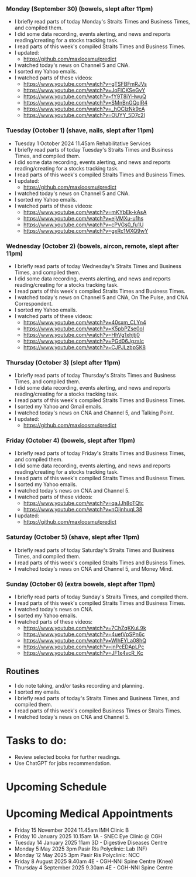 ### Monday (September 30) (bowels, slept after 11pm)
- I briefly read parts of today Monday's Straits Times and Business Times, and compiled them.
- I did some data recording, events alerting, and news and reports reading/creating for a stocks tracking task.
- I read parts of this week's compiled Straits Times and Business Times.
- I updated:
    - https://github.com/maxloosmu/predict
- I watched today's news on Channel 5 and CNA.
- I sorted my Yahoo emails.
- I watched parts of these videos:
    - https://www.youtube.com/watch?v=gTSFBFmRJVs
    - https://www.youtube.com/watch?v=JoFICKSeGvY
    - https://www.youtube.com/watch?v=fY9T8iYHwuQ
    - https://www.youtube.com/watch?v=SMnBnGQqlR4
    - https://www.youtube.com/watch?v=_hOCIzNk9cA
    - https://www.youtube.com/watch?v=OUYY_5D7c2I

### Tuesday (October 1) (shave, nails, slept after 11pm)
- Tuesday 1 October 2024 11.45am Rehabilitative Services
- I briefly read parts of today Tuesday's Straits Times and Business Times, and compiled them.
- I did some data recording, events alerting, and news and reports reading/creating for a stocks tracking task.
- I read parts of this week's compiled Straits Times and Business Times.
- I updated:
    - https://github.com/maxloosmu/predict
- I watched today's news on Channel 5 and CNA.
- I sorted my Yahoo emails.
- I watched parts of these videos:
    - https://www.youtube.com/watch?v=mKYbEk-kAsA
    - https://www.youtube.com/watch?v=ejVMXu-u1hs
    - https://www.youtube.com/watch?v=cPVGs0_fu1U
    - https://www.youtube.com/watch?v=gxRc1MXQ9wY

### Wednesday (October 2) (bowels, aircon, remote, slept after 11pm)
- I briefly read parts of today Wednesday's Straits Times and Business Times, and compiled them.
- I did some data recording, events alerting, and news and reports reading/creating for a stocks tracking task.
- I read parts of this week's compiled Straits Times and Business Times.
- I watched today's news on Channel 5 and CNA, On The Pulse, and CNA Correspondent.
- I sorted my Yahoo emails.
- I watched parts of these videos:
    - https://www.youtube.com/watch?v=40sxm_CLYn4
    - https://www.youtube.com/watch?v=K5pbPZse0oI
    - https://www.youtube.com/watch?v=HhVg1xhjtj0
    - https://www.youtube.com/watch?v=PGd06JgzsIc
    - https://www.youtube.com/watch?v=CJPJLzbpSK8

### Thursday (October 3) (slept after 11pm)
- I briefly read parts of today Thursday's Straits Times and Business Times, and compiled them.
- I did some data recording, events alerting, and news and reports reading/creating for a stocks tracking task.
- I read parts of this week's compiled Straits Times and Business Times.
- I sorted my Yahoo and Gmail emails.
- I watched today's news on CNA and Channel 5, and Talking Point.
- I updated:
    - https://github.com/maxloosmu/predict

### Friday (October 4) (bowels, slept after 11pm)
- I briefly read parts of today Friday's Straits Times and Business Times, and compiled them.
- I did some data recording, events alerting, and news and reports reading/creating for a stocks tracking task.
- I read parts of this week's compiled Straits Times and Business Times.
- I sorted my Yahoo emails.
- I watched today's news on CNA and Channel 5.
- I watched parts of these videos:
    - https://www.youtube.com/watch?v=qaJJh8oTQtc
    - https://www.youtube.com/watch?v=nOijnhuqL38
- I updated:
    - https://github.com/maxloosmu/predict

### Saturday (October 5) (shave, slept after 11pm)
- I briefly read parts of today Saturday's Straits Times and Business Times, and compiled them.
- I read parts of this week's compiled Straits Times and Business Times.
- I watched today's news on CNA and Channel 5, and Money Mind.

### Sunday (October 6) (extra bowels, slept after 11pm)
- I briefly read parts of today Sunday's Straits Times, and compiled them.
- I read parts of this week's compiled Straits Times and Business Times.
- I watched today's news on CNA.
- I sorted my Yahoo emails.
- I watched parts of these videos:
    - https://www.youtube.com/watch?v=7ChZqKKuL9k
    - https://www.youtube.com/watch?v=4uetVpSPn6c
    - https://www.youtube.com/watch?v=WIhEYLa08hQ
    - https://www.youtube.com/watch?v=jnPcEDApLPc
    - https://www.youtube.com/watch?v=JF1x4vcR_Kc



## Routines
- I do note taking, and/or tasks recording and planning.
- I sorted my emails.
- I briefly read parts of today's Straits Times and Business Times, and compiled them.
- I read parts of this week's compiled Business Times or Straits Times.
- I watched today's news on CNA and Channel 5.

# Tasks to do:
- Review selected books for further readings.
- Use ChatGPT for jobs recommendation.

# Upcoming Schedule

# Upcoming Medical Appointments
- Friday 15 November 2024 11.45am IMH Clinic B
- Friday 10 January 2025 10.15am 1A - SNEC Eye Clinic @ CGH
- Tuesday 14 January 2025 11am 3D - Digestive Diseases Centre
- Monday 5 May 2025 3pm Pasir Ris Polyclinic: Lab (NF)
- Monday 12 May 2025 3pm Pasir Ris Polyclinic: NCC
- Friday 8 August 2025 9.40am 4E - CGH-NNI Spine Centre (Knee)
- Thursday 4 September 2025 9.30am 4E - CGH-NNI Spine Centre
